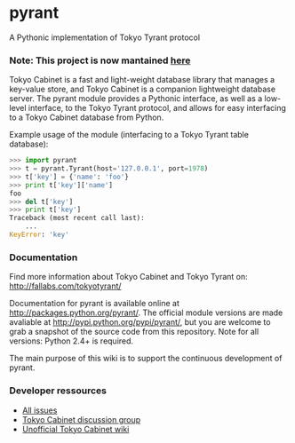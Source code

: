 # pyrant
A Pythonic implementation of Tokyo Tyrant protocol

### Note: This project is now mantained [here](https://bitbucket.org/neithere/pyrant/issues)
  

Tokyo Cabinet is a fast and light-weight database library that manages a key-value store, and Tokyo Cabinet is a companion lightweight database server. The pyrant module provides a Pythonic interface, as well as a low-level interface, to the Tokyo Tyrant protocol, and allows for easy interfacing to a Tokyo Cabinet database from Python.

Example usage of the module (interfacing to a Tokyo Tyrant table database):

```python
>>> import pyrant
>>> t = pyrant.Tyrant(host='127.0.0.1', port=1978)
>>> t['key'] = {'name': 'foo'}
>>> print t['key']['name']
foo
>>> del t['key']
>>> print t['key']
Traceback (most recent call last):
    ...
KeyError: 'key'
```

### Documentation

Find more information about Tokyo Cabinet and Tokyo Tyrant on: <http://fallabs.com/tokyotyrant/>

Documentation for pyrant is available online at <http://packages.python.org/pyrant/>. The official module versions are made avaliable at <http://pypi.python.org/pypi/pyrant/>, but you are welcome to grab a snapshot of the source code from this repository. Note for all versions: Python 2.4+ is required.

The main purpose of this wiki is to support the continuous development of pyrant.

### Developer ressources

 * [All issues](https://bitbucket.org/neithere/pyrant/issues)
 * [Tokyo Cabinet discussion group](https://groups.google.com/forum/?fromgroups#!forum/tokyocabinet-users)
 * [Unofficial Tokyo Cabinet wiki](http://tokyocabinetwiki.pbworks.com/w/page/23739738/FrontPage)

